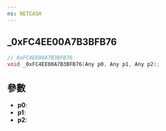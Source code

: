 ```yaml
---
ns: NETCASH
---
```

## _0xFC4EE00A7B3BFB76

```c
// 0xFC4EE00A7B3BFB76
void _0xFC4EE00A7B3BFB76(Any p0, Any p1, Any p2);
```


## 參數
* **p0**: 
* **p1**: 
* **p2**: 

